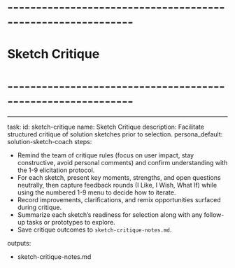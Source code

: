 <!-- Powered by BMAD™ Core -->

# ------------------------------------------------------------

# Sketch Critique

# ------------------------------------------------------------

---

task:
id: sketch-critique
name: Sketch Critique
description: Facilitate structured critique of solution sketches prior to selection.
persona_default: solution-sketch-coach
steps:

- Remind the team of critique rules (focus on user impact, stay constructive, avoid personal comments) and confirm understanding with the 1-9 elicitation protocol.
- For each sketch, present key moments, strengths, and open questions neutrally, then capture feedback rounds (I Like, I Wish, What If) while using the numbered 1-9 menu to decide how to iterate.
- Record improvements, clarifications, and remix opportunities surfaced during critique.
- Summarize each sketch’s readiness for selection along with any follow-up tasks or prototypes to explore.
- Save critique outcomes to `sketch-critique-notes.md`.

outputs:

- sketch-critique-notes.md

